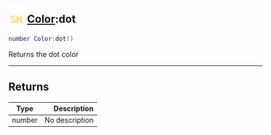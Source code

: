 ## <img src="../../.gitbook/assets/shared.png" width="32" height="32" /> [Color](../color/README.md):dot

```lua
number Color:dot()
```

Returns the dot color

-----------------
## Returns

| Type   | Description |
| ------ | ----------: |
| number | No description |
